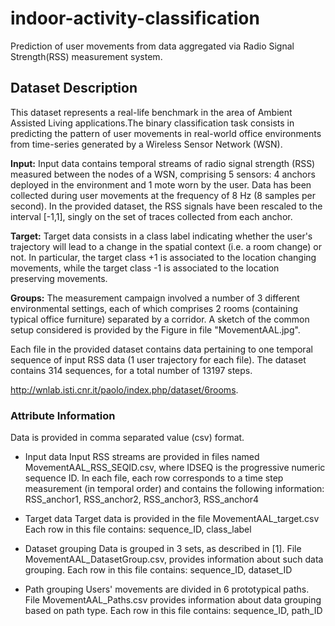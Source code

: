 # indoor-activity-classification

Prediction of user movements from data aggregated via Radio Signal Strength(RSS) measurement system.

## Dataset Description
This dataset represents a real-life benchmark in the area of Ambient Assisted Living applications.The binary classification task consists in predicting  the pattern of user movements in real-world office environments from time-series generated by a Wireless Sensor Network (WSN). 

**Input:** Input data contains temporal streams of radio signal strength (RSS) measured between the nodes of a WSN, comprising 5 sensors: 4 anchors deployed in the environment and 1 mote worn by the user. Data has been collected during user movements at the frequency of 8 Hz (8 samples per second). In the provided dataset, the RSS signals have been rescaled to the interval [-1,1], singly on the set of traces collected from each anchor.

**Target:** Target data consists in a class label indicating whether the user's trajectory will lead to a change in the spatial context (i.e. a room change) or not. In particular, the target class +1 is associated to the location changing movements, while the target class -1 is associated to the location preserving movements.

**Groups:** The measurement campaign involved a number of 3 different environmental settings, each of which comprises 2 rooms (containing typical office furniture) separated by a corridor. A sketch of the common setup considered is provided by the Figure in file "MovementAAL.jpg".

Each file in the provided dataset contains data pertaining to one temporal sequence of input RSS data (1 user trajectory for each file). The dataset contains 314 sequences, for a total number of 13197 steps.

http://wnlab.isti.cnr.it/paolo/index.php/dataset/6rooms.

### Attribute Information
Data is provided in comma separated value (csv) format. 

* Input data
Input RSS streams are provided in files named MovementAAL_RSS_SEQID.csv, where IDSEQ is the progressive numeric sequence ID.
In each file, each row corresponds to a time step measurement (in temporal order) and contains the following information:
RSS_anchor1, RSS_anchor2, RSS_anchor3, RSS_anchor4 

* Target data
Target data is provided in the file MovementAAL_target.csv
Each row in this file contains:
sequence_ID, class_label


* Dataset grouping
Data is grouped in 3 sets, as described in [1].
File MovementAAL_DatasetGroup.csv, provides information about such data grouping.
Each row in this file contains:
sequence_ID, dataset_ID

* Path grouping
Users' movements are divided in 6 prototypical paths.
File MovementAAL_Paths.csv provides information about data grouping based on path type.
Each row in this file contains:
sequence_ID, path_ID
